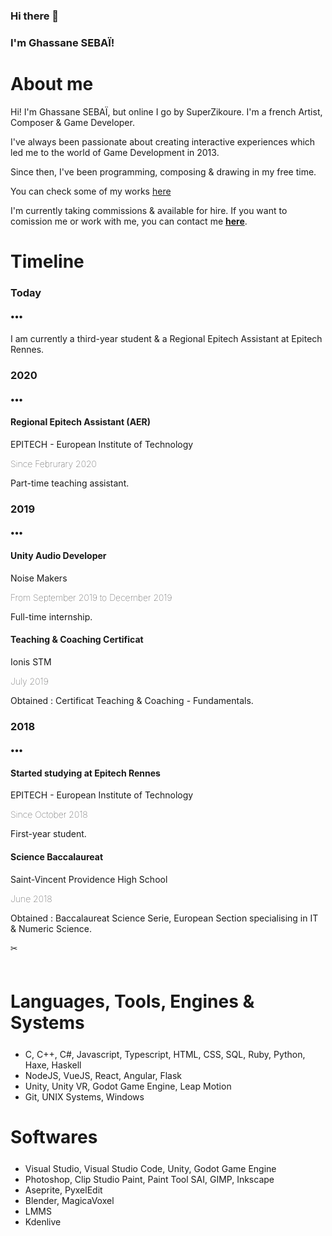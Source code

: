 ### Hi there 👋
### I'm Ghassane SEBAÏ!

<!--
**SuperZikoure/SuperZikoure** is a ✨ _special_ ✨ repository because its `README.md` (this file) appears on your GitHub profile.

Here are some ideas to get you started:

- 🔭 I’m currently working on ...
- 🌱 I’m currently learning ...
- 👯 I’m looking to collaborate on ...
- 🤔 I’m looking for help with ...
- 💬 Ask me about ...
- 📫 How to reach me: ...
- 😄 Pronouns: ...
- ⚡ Fun fact: ...
-->


<div class="container">
    <div class="row">
        <div class="col-lg-8 col-md-10 mx-auto">
            <h1 class="headline">About me</h1>
        </div>
        <div class="col-lg-8 col-md-10 mx-auto">
            <p style="margin-bottom: 10px;">Hi! I'm Ghassane SEBAÏ, but online I go by SuperZikoure. I'm a french Artist, Composer & Game Developer.</p>
            <p style="margin-bottom: 10px;">I've always been passionate about creating interactive experiences which led me to the world of Game Development in 2013.</p>
            <p style="margin-bottom: 10px;">Since then, I've been programming, composing & drawing in my free time.</p>
            <p style="margin-bottom: 10px;">You can check some of my works <a href="http://about.zikoure.me" target="_blank">here</a></p>
            <p style="margin-bottom: 10px;">I'm currently taking commissions & available for hire. If you want to comission me or work with me, you can contact me <strong><a href="/contact">here</a></strong>.</p>
            <p style="margin-bottom: 10px;"></p>
        </div>
        <div class="col-lg-8 col-md-10 mx-auto">
            <h1 class="headline">Timeline</h1>
        </div>
        <div class="col-lg-8 col-md-10 mx-auto timeline">
            <div>
                <span class="expand">
                    <h3 class="card-title">Today</h3>
                    <h4 class="card-title">&#8226;&#8226;&#8226;</h4>
                    <p>I am currently a third-year student & a Regional Epitech Assistant at Epitech Rennes.</p>
                </span>
            </div>
            <div>
                <span class="expand">
                    <h3 class="card-title">2020</h3>
                    <h4 class="card-title">&#8226;&#8226;&#8226;</h4>
                    <span class="box">
                        <h4 class="card-text text-dark">Regional Epitech Assistant (AER)</h4>
                        <p class="card-subtitle text-secondary text-info">EPITECH - European Institute of Technology</p>
                        <p class="card-subtitle text-secondary" style="font-weight: lighter;"">Since Februrary 2020</p>
                        <p>Part-time teaching assistant.</p>
                    </span>
                </span>
            </div>
            <div>
                <span class="expand">
                    <h3 class="card-title">2019</h3>
                    <h4 class="card-title">&#8226;&#8226;&#8226;</h4>
                    <span class="box">
                        <h4 class="card-text text-dark">Unity Audio Developer</h4>
                        <p class="card-subtitle text-secondary text-info">Noise Makers</p>
                        <p class="card-subtitle text-secondary" style="font-weight: lighter;"">From September 2019 to December 2019</p>
                        <p>Full-time internship.</p>
                    </span>
                    <span class="box">
                        <h4 class="card-text text-dark">Teaching & Coaching Certificat</h4>
                        <p class="card-subtitle text-secondary text-info">Ionis STM</p>
                        <p class="card-subtitle text-secondary" style="font-weight: lighter;"">July 2019</p>
                        <p>Obtained : Certificat Teaching & Coaching - Fundamentals.</p>
                    </span>
                </span>
            </div>
            <div>
                <span class="expand">
                    <h3 class="card-title">2018</h3>
                    <h4 class="card-title">&#8226;&#8226;&#8226;</h4>
                    <span class="box">
                        <h4 class="card-text text-dark">Started studying at Epitech Rennes</h4>
                        <p class="card-subtitle text-secondary text-info">EPITECH - European Institute of Technology</p>
                        <p class="card-subtitle text-secondary" style="font-weight: lighter;"">Since October 2018</p>
                        <p>First-year student.</p>
                    </span>
                    <span class="box">
                        <h4 class="card-text text-dark">Science Baccalaureat</h4>
                        <p class="card-subtitle text-secondary text-info">Saint-Vincent Providence High School</p>
                        <p class="card-subtitle text-secondary" style="font-weight: lighter;"">June 2018</p>
                        <p>Obtained : Baccalaureat Science Serie, European Section specialising in IT & Numeric Science.</p>
                    </span>
                </span>
            </div>
            &#9986;
        </div>
        <div class="col-lg-8 col-md-10 mx-auto" style="margin-top: 60px; margin-bottom: 25px;">
            <h1 class="headline">Languages, Tools, Engines & Systems</h1>
        </div>
        <div class="col-lg-8 col-md-10 mx-auto">
            <ul>
                <li>C, C++, C#, Javascript, Typescript, HTML, CSS, SQL, Ruby, Python, Haxe, Haskell</li>
                <li>NodeJS, VueJS, React, Angular, Flask</li>
                <li>Unity, Unity VR, Godot Game Engine, Leap Motion</li>
                <li>Git, UNIX Systems, Windows</li>
            </ul>
        </div>
        <div class="col-lg-8 col-md-10 mx-auto" style="margin-top: 30px; margin-bottom: 25px;">
            <h1 class="headline">Softwares</h1>
        </div>
        <div class="col-lg-8 col-md-10 mx-auto">
            <ul>
                <li>Visual Studio, Visual Studio Code, Unity, Godot Game Engine</li>
                <li>Photoshop, Clip Studio Paint, Paint Tool SAI, GIMP, Inkscape</li>
                <li>Aseprite, PyxelEdit</li>
                <li>Blender, MagicaVoxel</li>
                <li>LMMS</li>
                <li>Kdenlive</li>
            </ul>
        </div>
    </div>
</div>
